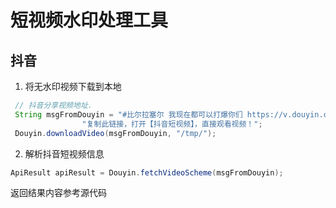 # 短视频水印处理工具

## 抖音

1. 将无水印视频下载到本地

```java
 // 抖音分享视频地址.
 String msgFromDouyin = "#比尔拉塞尔 我现在都可以打爆你们 https://v.douyin.com/JLeEkWY/ " +
                "复制此链接，打开【抖音短视频】，直接观看视频！";
 Douyin.downloadVideo(msgFromDouyin, "/tmp/");
```

2. 解析抖音短视频信息

```java
ApiResult apiResult = Douyin.fetchVideoScheme(msgFromDouyin);
```
返回结果内容参考源代码